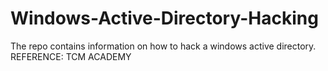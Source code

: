 # Windows-Active-Directory-Hacking
The repo contains information on how to hack a windows active directory. REFERENCE: TCM ACADEMY
